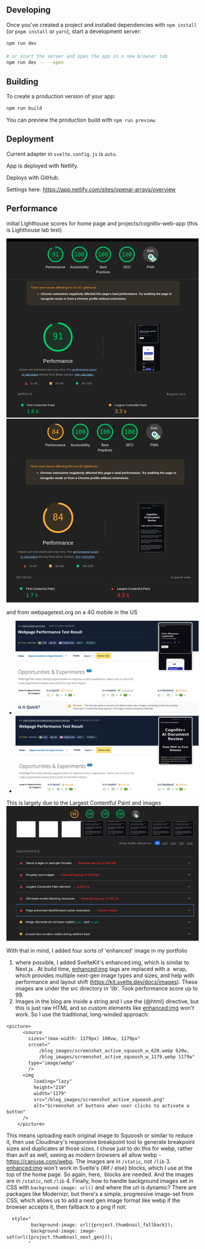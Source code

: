 ## Developing

Once you've created a project and installed dependencies with `npm install` (or `pnpm install` or `yarn`), start a development server:

```bash
npm run dev

# or start the server and open the app in a new browser tab
npm run dev -- --open
```

## Building

To create a production version of your app:

```bash
npm run build
```

You can preview the production build with `npm run preview`.

## Deployment

Current adapter in `svelte.config.js` is `auto`. 

App is deployed with Netlify.

Deploys with GitHub.

Settings here: https://app.netlify.com/sites/openai-arrays/overview

## Performance
initial Lighthouse scores for home page and projects/cognitiv-web-app 
  (this is Lighthouse lab test)

![img_1.png](img_1.png)
![img_3.png](img_3.png)

and from webpagetest.org on a 4G mobile in the US
- ![img.png](img.png)
- ![img_2.png](img_2.png)

This is largely due to the Largest Contentful Paint and images
![img_4.png](img_4.png)

With that in mind, I added four sorts of 'enhanced' image in my portfolio
1. where possible, I added SvelteKit's enhanced:img, which is similar to Next.js <Image/>. At build time, <enhanced:img> tags are replaced with a <picture><img> wrap, which provides multiple next-gen image types and sizes, and help with performance and layout shift (https://kit.svelte.dev/docs/images). These images are under the src directory in 'lib'. Took performance score up to 99.
2. Images in the blog are inside a string and I use the {@html} directive, but this is just raw HTML and so custom elements like <enhanced:img> won't work. So I use the traditional, long-winded approach:
```    
<picture>
      <source 
        sizes="(max-width: 1179px) 100vw, 1179px" 
        srcset="
            /blog_images/screenshot_active_squoosh_w_620.webp 620w,
            /blog_images/screenshot_active_squoosh_w_1179.webp 1179w"
        type="image/webp"
        />
      <img 
          loading="lazy" 
          height="219" 
          width="1179" 
          src="/blog_images/screenshot_active_squoosh.png" 
          alt="Screenshot of buttons when user clicks to activate a button"
      />
    </picture>
``` 
This means uploading each original image to Squoosh or similar to reduce it, then use Cloudinary's responsive breakpoint tool to generate breakpoint sizes and duplicates at those sizes. I chose just to do this for webp, rather than avif as well, seeing as modern browsers all allow webp - https://caniuse.com/webp. The images are in `/static`, not `/lib`
3. <enhanced:img> won't work in Svelte's {#if / else} blocks, which I use at the top of the home page. So again, here, <picture><img> blocks are needed. And the images are in `/static`, not `/lib`
4. Finally, how to handle background images set in CSS with `background-image: url()` and where the url is dynamic? There are packages like Modernizr, but there's a simple, progressive image-set from CSS, which allows us to add a next gen image format like webp if the browser accepts it, then fallback to a png if not: 
```
  style="
         background-image: url({project.thumbnail_fallback});
         background-image: image-set(url({project.thumbnail_next_gen}));
        "
```